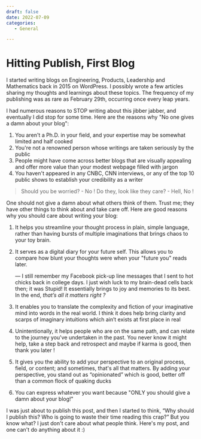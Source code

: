 ```yaml
---
draft: false 
date: 2022-07-09
categories:
   - General

---
```


# Hitting Publish, First Blog
<!-- more -->
I started writing blogs on Engineering, Products, Leadership and Mathematics back in 2015 on WordPress. I possibly wrote a few articles sharing my thoughts and learnings about these topics. The frequency of my publishing was as rare as February 29th, occurring once every leap years.  
  
I had numerous reasons to STOP writing about this jibber jabber, and eventually I did stop for some time. Here are the reasons why "No one gives a damn about your blog":  
  

1. You aren't a Ph.D. in your field, and your expertise may be somewhat limited and half cooked  
2. You're not a renowned person whose writings are taken seriously by the public  
3. People might have come across better blogs that are visually appealing and offer more value than your modest webpage filled with jargon  
4. You haven't appeared in any CNBC, CNN interviews, or any of the top 10 public shows to establish your credibility as a writer

> Should you be worried? - No !  Do they, look like they care? - Hell, No !

One should not give a damn about what others think of them. Trust me; they have other things to think about and take care off. Here are good reasons why you should care about writing your blog:  
  
1. It helps you streamline your thought process in plain, simple language, rather than having bursts of multiple imaginations that brings chaos to your toy brain.  
2. It serves as a digital diary for your future self. This allows you to compare how blunt your thoughts were when your "future you" reads later.   
      
    — I still remember my Facebook pick-up line messages that I sent to hot chicks back in college days. I just wish luck to my brain-dead cells back then; it was Stupid! It essentially brings to joy and memories to its best. In the end, *that’s all it matters right ?*
      
3. It enables you to translate the complexity and fiction of your imaginative mind into words in the real world. I think it does help bring clarity and scarps of imaginary intuitions which ain’t exists at first place in real  
4. Unintentionally, it helps people who are on the same path, and can relate to the journey you've undertaken in the past. You never know it might help, take a step back and retrospect and maybe if karma is good, then  thank you later !  
5. It gives you the ability to add your perspective to an original process, field, or content; and sometimes, that's all that matters. By adding your perspective, you stand out as “opinionated” which is good, better off than a common flock of quaking ducks   
6. You can express whatever you want because "ONLY you should give a damn about your blog!"


I was just about to publish this post, and then I started to think, “Why should I publish this? Who is going to waste their time reading this crap?” But you know what? I just don't care about what people think. Here's my post, and one can't do anything about it :)
